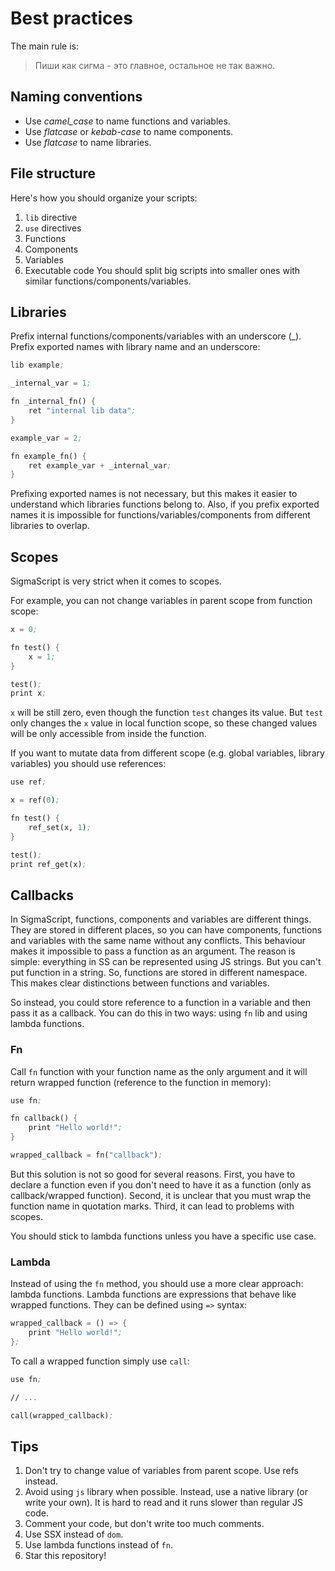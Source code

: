 # Best practices
The main rule is:
> Пиши как сигма - это главное, остальное не так важно.

## Naming conventions
* Use *camel_case* to name functions and variables.
* Use *flatcase* or *kebab-case* to name components.
* Use *flatcase* to name libraries.

## File structure
Here's how you should organize your scripts:
1. `lib` directive
2. `use` directives
3. Functions
4. Components
5. Variables
6. Executable code
You should split big scripts into smaller ones with similar functions/components/variables.

## Libraries
Prefix internal functions/components/variables with an underscore (_). Prefix exported names with library name and an underscore:
```ss
lib example;

_internal_var = 1;

fn _internal_fn() {
    ret "internal lib data";
}

example_var = 2;

fn example_fn() {
    ret example_var + _internal_var;
}
```
Prefixing exported names is not necessary, but this makes it easier to understand which libraries functions belong to. Also, if you prefix exported names it is impossible for functions/variables/components from different libraries to overlap.

## Scopes
SigmaScript is very strict when it comes to scopes.

For example, you can not change variables in parent scope from function scope:
```ss
x = 0;

fn test() {
    x = 1;
}

test();
print x;
```
`x` will be still zero, even though the function `test` changes its value. But `test` only changes the `x` value in local function scope, so these changed values will be only accessible from inside the function.

If you want to mutate data from different scope (e.g. global variables, library variables) you should use references:
```ss
use ref;

x = ref(0);

fn test() {
    ref_set(x, 1);
}

test();
print ref_get(x);
```

## Callbacks
In SigmaScript, functions, components and variables are different things. They are stored in different places, so you can have components, functions and variables with the same name without any conflicts. This behaviour makes it impossible to pass a function as an argument. The reason is simple: everything in SS can be represented using JS strings. But you can't put function in a string. So, functions are stored in different namespace. This makes clear distinctions between functions and variables.

So instead, you could store reference to a function in a variable and then pass it as a callback. You can do this in two ways: using `fn` lib and using lambda functions.

### Fn
Call `fn` function with your function name as the only argument and it will return wrapped function (reference to the function in memory):
```ss
use fn;

fn callback() {
    print "Hello world!";
}

wrapped_callback = fn("callback");
```
But this solution is not so good for several reasons. First, you have to declare a function even if you don't need to have it as a function (only as callback/wrapped function). Second, it is unclear that you must wrap the function name in quotation marks. Third, it can lead to problems with scopes.

You should stick to lambda functions unless you have a specific use case.

### Lambda
Instead of using the `fn` method, you should use a more clear approach: lambda functions. Lambda functions are expressions that behave like wrapped functions. They can be defined using `=>` syntax:
```ss
wrapped_callback = () => {
    print "Hello world!";
};
```

To call a wrapped function simply use `call`:
```ss
use fn;

// ...

call(wrapped_callback);
```

## Tips
1. Don't try to change value of variables from parent scope. Use refs instead.
2. Avoid using `js` library when possible. Instead, use a native library (or write your own). It is hard to read and it runs slower than regular JS code.
3. Comment your code, but don't write too much comments.
4. Use SSX instead of `dom`.
5. Use lambda functions instead of `fn`.
6. Star this repository!